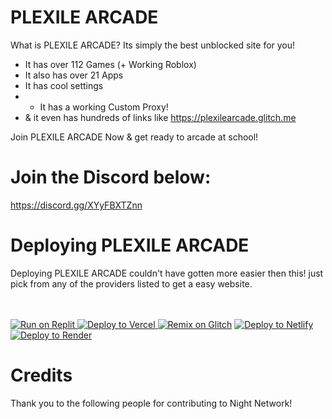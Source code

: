 # PLEXILE ARCADE
What is PLEXILE ARCADE?
Its simply the best unblocked site for you!

- It has over 112 Games (+ Working Roblox)
- It also has over 21 Apps
- It has cool settings
- + It has a working Custom Proxy!
- & it even has hundreds of links like https://plexilearcade.glitch.me

Join PLEXILE ARCADE Now & get ready to arcade at school!

# Join the Discord below:
https://discord.gg/XYyFBXTZnn



# Deploying PLEXILE ARCADE

Deploying PLEXILE ARCADE couldn't have gotten more easier then this! just pick from any of the providers listed to get a easy website. <br><br><br>

<a target="_blank" href="https://replit.com/github/AnthonyIsHIMLOLZ/plexilearcadev4"><img alt="Run on Replit" src="https://binbashbanana.github.io/deploy-buttons/buttons/remade/replit.svg"> </a><a target="_blank" href="https://vercel.com/new/clone?repository-url=https://replit.com/github/AnthonyIsHIMLOLZ/plexilearcadev4"><img alt="Deploy to Vercel" src="https://binbashbanana.github.io/deploy-buttons/buttons/remade/vercel.svg"> </a><a target="_blank" href="https://glitch.com/edit/#!/import/github/AnthonyIsHIMLOLZ/plexilearcadev4"><img alt="Remix on Glitch" src="https://binbashbanana.github.io/deploy-buttons/buttons/official/glitch.svg"></a> <a target="_blank" href="https://app.netlify.com/start/deploy?repository=https://github.com/AnthonyIsHIMLOLZ/plexilearcadev4"><img alt="Deploy to Netlify" src="https://binbashbanana.github.io/deploy-buttons/buttons/official/netlify.svg"> </a><a target="_blank" href="https://render.com/deploy?repo=https://github.com/AnthonyIsHIMLOLZ/plexilearcadev4"><img alt="Deploy to Render" src="https://binbashbanana.github.io/deploy-buttons/buttons/official/render.svg"></a>




# Credits
Thank you to the following people for contributing to Night Network!


